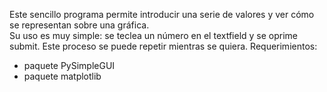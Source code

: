 Este sencillo programa permite introducir una serie de valores y ver cómo se representan sobre una gráfica.<br>
Su uso es muy simple: se teclea un número en el textfield y se oprime submit. Este proceso se puede repetir mientras se quiera.
Requerimientos:<br>
 - paquete PySimpleGUI<br>
 - paquete matplotlib
